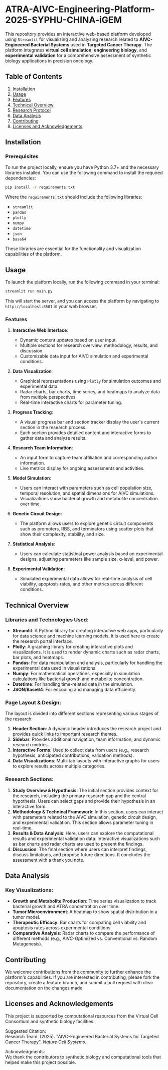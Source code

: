 # ATRA-AIVC-Engineering-Platform-2025-SYPHU-CHINA-iGEM
This repository provides an interactive web-based platform developed using `Streamlit` for visualizing and analyzing research related to **AIVC-Engineered Bacterial Systems** used in **Targeted Cancer Therapy**. The platform integrates **virtual cell simulation**, **engineering biology**, and **experimental validation** for a comprehensive assessment of synthetic biology applications in precision oncology.

## Table of Contents

1. [Installation](#installation)
2. [Usage](#usage)
3. [Features](#features)
4. [Technical Overview](#technical-overview)
5. [Research Protocol](#research-protocol)
6. [Data Analysis](#data-analysis)
7. [Contributing](#contributing)
8. [Licenses and Acknowledgements](#licenses-and-acknowledgements)

## Installation

### Prerequisites

To run the project locally, ensure you have Python 3.7+ and the necessary libraries installed. You can use the following command to install the required dependencies:

```bash
pip install -r requirements.txt
```

Where the `requirements.txt` should include the following libraries:

- `streamlit`
- `pandas`
- `plotly`
- `numpy`
- `datetime`
- `json`
- `base64`

These libraries are essential for the functionality and visualization capabilities of the platform.

## Usage

To launch the platform locally, run the following command in your terminal:

```bash
streamlit run main.py
```

This will start the server, and you can access the platform by navigating to `http://localhost:8501` in your web browser.

### Features

1. **Interactive Web Interface**:
   - Dynamic content updates based on user input.
   - Multiple sections for research overview, methodology, results, and discussion.
   - Customizable data input for AIVC simulation and experimental conditions.

2. **Data Visualization**:
   - Graphical representations using `Plotly` for simulation outcomes and experimental data.
   - Radar charts, bar charts, time series, and heatmaps to analyze data from multiple perspectives.
   - Real-time interactive charts for parameter tuning.

3. **Progress Tracking**:
   - A visual progress bar and section tracker display the user's current section in the research process.
   - Each section provides detailed content and interactive forms to gather data and analyze results.

4. **Research Team Information**:
   - An input form to capture team affiliation and corresponding author information.
   - Live metrics display for ongoing assessments and activities.

5. **Model Simulation**:
   - Users can interact with parameters such as cell population size, temporal resolution, and spatial dimensions for AIVC simulations.
   - Visualizations show bacterial growth and metabolite concentration over time.

6. **Genetic Circuit Design**:
   - The platform allows users to explore genetic circuit components such as promoters, RBS, and terminators using scatter plots that show their complexity, stability, and size.

7. **Statistical Analysis**:
   - Users can calculate statistical power analysis based on experimental designs, adjusting parameters like sample size, α-level, and power.

8. **Experimental Validation**:
   - Simulated experimental data allows for real-time analysis of cell viability, apoptosis rates, and other metrics across different conditions.

## Technical Overview

### Libraries and Technologies Used:

- **Streamlit**: A Python library for creating interactive web apps, particularly for data science and machine learning models. It is used here to create the research portal interface.
- **Plotly**: A graphing library for creating interactive plots and visualizations. It is used to render dynamic charts such as radar charts, bar plots, and heatmaps.
- **Pandas**: For data manipulation and analysis, particularly for handling the experimental data used in visualizations.
- **Numpy**: For mathematical operations, especially in simulation calculations like bacterial growth and metabolite concentration.
- **Datetime**: For handling time-related data in the simulation.
- **JSON/Base64**: For encoding and managing data efficiently.

### Page Layout & Design:

The layout is divided into different sections representing various stages of the research:

1. **Header Section**: A dynamic header introduces the research project and provides quick links to important research themes.
2. **Sidebar**: Provides additional navigation, team information, and dynamic research metrics.
3. **Interactive Forms**: Used to collect data from users (e.g., research hypothesis, anticipated contributions, validation methods).
4. **Data Visualizations**: Multi-tab layouts with interactive graphs for users to explore results across multiple categories.

### Research Sections:

1. **Study Overview & Hypothesis**: The initial section provides context for the research, including the primary research gap and the central hypothesis. Users can select gaps and provide their hypothesis in an interactive form.
2. **Methodology & Technical Framework**: In this section, users can interact with parameters related to the AIVC simulation, genetic circuit design, and experimental validation. This section allows parameter tuning in real-time.
3. **Results & Data Analysis**: Here, users can explore the computational results and experimental validation data. Interactive visualizations such as bar charts and radar charts are used to present the findings.
4. **Discussion**: The final section where users can interpret findings, discuss limitations, and propose future directions. It concludes the assessment with a thank you note.

## Data Analysis

### Key Visualizations:

- **Growth and Metabolite Production**: Time series visualization to track bacterial growth and ATRA concentration over time.
- **Tumor Microenvironment**: A heatmap to show spatial distribution in a tumor model.
- **Therapeutic Efficacy**: Bar charts for comparing cell viability and apoptosis rates across experimental conditions.
- **Comparative Analysis**: Radar charts to compare the performance of different methods (e.g., AIVC-Optimized vs. Conventional vs. Random Mutagenesis).

## Contributing

We welcome contributions from the community to further enhance the platform's capabilities. If you are interested in contributing, please fork the repository, create a feature branch, and submit a pull request with clear documentation on the changes made.

## Licenses and Acknowledgements

This project is supported by computational resources from the Virtual Cell Consortium and synthetic biology facilities.

Suggested Citation:  
Research Team. (2025). "AIVC-Engineered Bacterial Systems for Targeted Cancer Therapy". *Nature Cell Systems*.

Acknowledgments:  
We thank the contributors to synthetic biology and computational tools that helped make this project possible.

